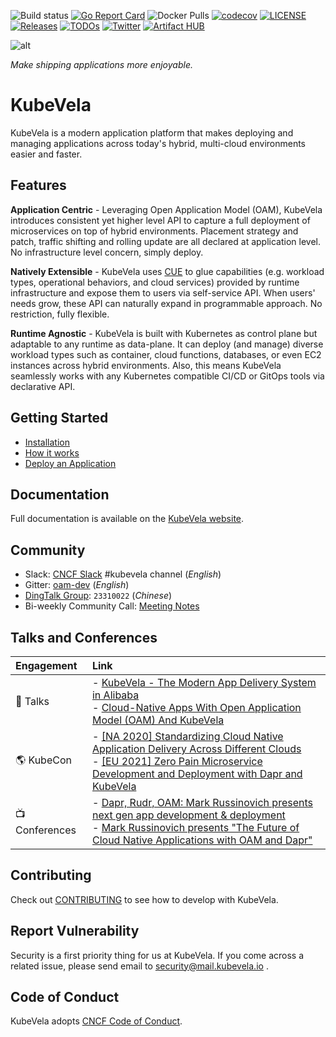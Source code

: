 ![Build status](https://github.com/oam-dev/kubevela/workflows/E2E/badge.svg)
[![Go Report Card](https://goreportcard.com/badge/github.com/oam-dev/kubevela)](https://goreportcard.com/report/github.com/oam-dev/kubevela)
![Docker Pulls](https://img.shields.io/docker/pulls/oamdev/vela-core)
[![codecov](https://codecov.io/gh/oam-dev/kubevela/branch/master/graph/badge.svg)](https://codecov.io/gh/oam-dev/kubevela)
[![LICENSE](https://img.shields.io/github/license/oam-dev/kubevela.svg?style=flat-square)](/LICENSE)
[![Releases](https://img.shields.io/github/release/oam-dev/kubevela/all.svg?style=flat-square)](https://github.com/oam-dev/kubevela/releases)
[![TODOs](https://img.shields.io/endpoint?url=https://api.tickgit.com/badge?repo=github.com/oam-dev/kubevela)](https://www.tickgit.com/browse?repo=github.com/oam-dev/kubevela)
[![Twitter](https://img.shields.io/twitter/url?style=social&url=https%3A%2F%2Ftwitter.com%2Foam_dev)](https://twitter.com/oam_dev)
[![Artifact HUB](https://img.shields.io/endpoint?url=https://artifacthub.io/badge/repository/kubevela)](https://artifacthub.io/packages/search?repo=kubevela)

![alt](docs/en/resources/KubeVela-03.png)

*Make shipping applications more enjoyable.*

# KubeVela

KubeVela is a modern application platform that makes deploying and managing applications across today's hybrid, multi-cloud environments easier and faster.

## Features

**Application Centric** - Leveraging Open Application Model (OAM), KubeVela introduces consistent yet higher level API to capture a full deployment of microservices on top of hybrid environments. Placement strategy and patch, traffic shifting and rolling update are all declared at application level. No infrastructure level concern, simply deploy.

**Natively Extensible** - KubeVela uses [CUE](https://github.com/cuelang/cue) to glue capabilities (e.g. workload types, operational behaviors, and cloud services) provided by runtime infrastructure and expose them to users via self-service API. When users' needs grow, these API can naturally expand in programmable approach. No restriction, fully flexible.

**Runtime Agnostic** - KubeVela is built with Kubernetes as control plane but adaptable to any runtime as data-plane. It can deploy (and manage) diverse workload types such as container, cloud functions, databases, or even EC2 instances across hybrid environments. Also, this means KubeVela seamlessly works with any Kubernetes compatible CI/CD or GitOps tools via declarative API.

## Getting Started

- [Installation](https://kubevela.io/docs/install)
- [How it works](https://kubevela.io/docs/concepts)
- [Deploy an Application](https://kubevela.io/docs/application)

## Documentation

Full documentation is available on the [KubeVela website](https://kubevela.io/).

## Community

- Slack:  [CNCF Slack](https://slack.cncf.io/) #kubevela channel (*English*)
- Gitter: [oam-dev](https://gitter.im/oam-dev/community) (*English*)
- [DingTalk Group](https://page.dingtalk.com/wow/dingtalk/act/en-home): `23310022` (*Chinese*)
- Bi-weekly Community Call: [Meeting Notes](https://docs.google.com/document/d/1nqdFEyULekyksFHtFvgvFAYE-0AMHKoS3RMnaKsarjs)

## Talks and Conferences

| Engagement | Link        |
|:-----------|:------------|
| 🎤  Talks | - [KubeVela - The Modern App Delivery System in Alibaba](https://docs.google.com/presentation/d/1CWCLcsKpDQB3bBDTfdv2BZ8ilGGJv2E8L-iOA5HMrV0/edit?usp=sharing) <br> - [Cloud-Native Apps With Open Application Model (OAM) And KubeVela](https://www.youtube.com/watch?v=2CBu6sOTtwk)  |
| 🌎 KubeCon | - [ [NA 2020] Standardizing Cloud Native Application Delivery Across Different Clouds](https://www.youtube.com/watch?v=0yhVuBIbHcI) <br> - [ [EU 2021] Zero Pain Microservice Development and Deployment with Dapr and KubeVela](https://sched.co/iE4S) |
| 📺 Conferences | - [Dapr, Rudr, OAM: Mark Russinovich presents next gen app development & deployment](https://www.youtube.com/watch?v=eJCu6a-x9uo) <br> - [Mark Russinovich presents "The Future of Cloud Native Applications with OAM and Dapr"](https://myignite.techcommunity.microsoft.com/sessions/82059)|

## Contributing
Check out [CONTRIBUTING](./CONTRIBUTING.md) to see how to develop with KubeVela.

## Report Vulnerability

Security is a first priority thing for us at KubeVela. If you come across a related issue, please send email to security@mail.kubevela.io .

## Code of Conduct
KubeVela adopts [CNCF Code of Conduct](https://github.com/cncf/foundation/blob/master/code-of-conduct.md).
